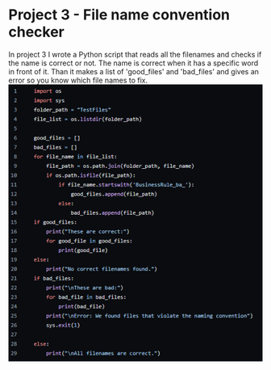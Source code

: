 # Project 3  - File name convention checker
In project 3 I wrote a Python script that reads all the filenames and checks if the name is correct or not. The name is correct when it has a specific word in front of it. Than it makes a list of 'good_files' and 'bad_files' and gives an error so you know which file names to fix.
![Alt text](img/NameCheckCode.png)
